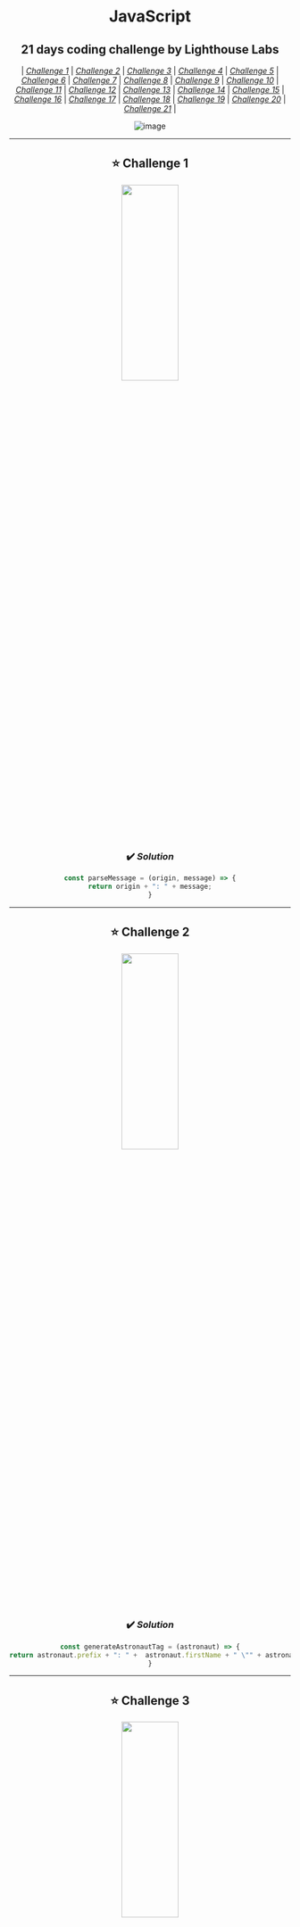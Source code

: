 <div align="center">
  
# JavaScript

## 21 days coding challenge by Lighthouse Labs

| <a href="#C1">_Challenge 1_</a> | <a href="#C2">_Challenge 2_</a> | <a href="#C3">_Challenge 3_</a> | <a href="#C4">_Challenge 4_</a> | <a href="#C5">_Challenge 5_</a> | <a href="#C6">_Challenge 6_</a> | <a href="#C7">_Challenge 7_</a> | <a href="#C8">_Challenge 8_</a> | <a href="#C9">_Challenge 9_</a> | <a href="#C10">_Challenge 10_</a> | <a href="#C11">_Challenge 11_</a> | <a href="#C12">_Challenge 12_</a> | <a href="#C13">_Challenge 13_</a> | <a href="#C14">_Challenge 14_</a> | <a href="#C15">_Challenge 15_</a> | <a href="#C16">_Challenge 16_</a> | <a href="#C17">_Challenge 17_</a> | <a href="#C18">_Challenge 18_</a> | <a href="#C19">_Challenge 19_</a> | <a href="#C20">_Challenge 20_</a> | <a href="#C21">_Challenge 21_</a> |
  
![image](https://user-images.githubusercontent.com/91167955/147256637-ab322ac9-fa73-4970-a690-4f227cbea940.png)
___________________________________________________________________________________________________________________

<h2 id="C1"> ⭐ Challenge 1 </h2>
  
<img src="https://user-images.githubusercontent.com/91167955/147261441-33f716e8-b166-43f1-8678-e5e4d0f415b1.png" width="45%" height="30%">

### ✔️ _Solution_
  ``` Javascript
  const parseMessage = (origin, message) => {
  return origin + ": " + message;
}
  ```
___________________________________________________________________________________________________________________
  
<h2 id="C2"> ⭐ Challenge 2</h2>  
 
<img src="https://user-images.githubusercontent.com/91167955/147267407-c50000c8-d6c8-4919-a8a3-1893cd934e37.png" width="45%" height="30%"> 

 
### ✔️ _Solution_
  ``` Javascript
  const generateAstronautTag = (astronaut) => {
  return astronaut.prefix + ": " +  astronaut.firstName + " \"" + astronaut.nickname + "\" " + astronaut.lastName;
}
  ```
___________________________________________________________________________________________________________________

<h2 id="C3"> ⭐ Challenge 3</h2>  
 
<img src="https://user-images.githubusercontent.com/91167955/147270249-7a6ad422-05ec-46de-804a-cb19d7afee6f.png" width="45%" height="30%"> 

### ✔️ _Solution_
  ``` Javascript

const checkGaugeStatus = (gauge) => {

  if(gauge.current>=gauge.min && gauge.current <= gauge.max){
    
    return true;
    
  }else{
    
    return false;
    
  }
}
  ```
___________________________________________________________________________________________________________________
          
<h2 id="C4"> ⭐ Challenge 4</h2>  
 
<img src="https://user-images.githubusercontent.com/91167955/147272036-eb552ec2-1c1d-4fd8-a0a5-b69cc1d7447e.png" width="45%" height="30%"> 

### ✔️ _Solution_
  ``` Javascript
const switchToggle = (toggle) => {
  toggle.isOn = !toggle.isOn;
  return toggle;
}
  ```
___________________________________________________________________________________________________________________

<h2 id="C5"> ⭐ Challenge 5</h2>  
 
<img src="https://user-images.githubusercontent.com/91167955/147272277-f8f54198-4e4e-417c-bc80-8cac5872474a.png" width="45%" height="30%"> 

### ✔️ _Solution_
  ``` Javascript
const addJobToAstronaut = (astronaut, job) => {
  astronaut.job = job;
  return astronaut;
}
  ```
___________________________________________________________________________________________________________________

<h2 id="C6"> ⭐ Challenge 6</h2>  
 
<img src="https://user-images.githubusercontent.com/91167955/147272586-81fca819-d697-411e-8435-b33f59af86ad.png" width="45%" height="30%"> 

### ✔️ _Solution_
  ``` Javascript
const addAstronautToRoster = (roster, astronaut) => {
  roster.push(astronaut);
  return roster;
}
  ```
___________________________________________________________________________________________________________________

<h2 id="C7"> ⭐ Challenge 7</h2>  
 
<img src="https://user-images.githubusercontent.com/91167955/147272277-f8f54198-4e4e-417c-bc80-8cac5872474a.png" width="45%" height="30%"> 

### ✔️ _Solution_
  ``` Javascript
const addJobToAstronaut = (astronaut, job) => {
  astronaut.job = job;
  return astronaut;
}
  ```
___________________________________________________________________________________________________________________

<h2 id="C5"> ⭐ Challenge 5</h2>  
 
<img src="https://user-images.githubusercontent.com/91167955/147272277-f8f54198-4e4e-417c-bc80-8cac5872474a.png" width="45%" height="30%"> 

### ✔️ _Solution_
  ``` Javascript
const addJobToAstronaut = (astronaut, job) => {
  astronaut.job = job;
  return astronaut;
}
  ```
___________________________________________________________________________________________________________________

<h2 id="C5"> ⭐ Challenge 5</h2>  
 
<img src="https://user-images.githubusercontent.com/91167955/147272277-f8f54198-4e4e-417c-bc80-8cac5872474a.png" width="45%" height="30%"> 

### ✔️ _Solution_
  ``` Javascript
const addJobToAstronaut = (astronaut, job) => {
  astronaut.job = job;
  return astronaut;
}
  ```
___________________________________________________________________________________________________________________

<h2 id="C5"> ⭐ Challenge 5</h2>  
 
<img src="https://user-images.githubusercontent.com/91167955/147272277-f8f54198-4e4e-417c-bc80-8cac5872474a.png" width="45%" height="30%"> 

### ✔️ _Solution_
  ``` Javascript
const addJobToAstronaut = (astronaut, job) => {
  astronaut.job = job;
  return astronaut;
}
  ```
___________________________________________________________________________________________________________________

<h2 id="C5"> ⭐ Challenge 5</h2>  
 
<img src="https://user-images.githubusercontent.com/91167955/147272277-f8f54198-4e4e-417c-bc80-8cac5872474a.png" width="45%" height="30%"> 

### ✔️ _Solution_
  ``` Javascript
const addJobToAstronaut = (astronaut, job) => {
  astronaut.job = job;
  return astronaut;
}
  ```
___________________________________________________________________________________________________________________

<h2 id="C5"> ⭐ Challenge 5</h2>  
 
<img src="https://user-images.githubusercontent.com/91167955/147272277-f8f54198-4e4e-417c-bc80-8cac5872474a.png" width="45%" height="30%"> 

### ✔️ _Solution_
  ``` Javascript
const addJobToAstronaut = (astronaut, job) => {
  astronaut.job = job;
  return astronaut;
}
  ```
___________________________________________________________________________________________________________________

<h2 id="C5"> ⭐ Challenge 5</h2>  
 
<img src="https://user-images.githubusercontent.com/91167955/147272277-f8f54198-4e4e-417c-bc80-8cac5872474a.png" width="45%" height="30%"> 

### ✔️ _Solution_
  ``` Javascript
const addJobToAstronaut = (astronaut, job) => {
  astronaut.job = job;
  return astronaut;
}
  ```
___________________________________________________________________________________________________________________

<h2 id="C5"> ⭐ Challenge 5</h2>  
 
<img src="https://user-images.githubusercontent.com/91167955/147272277-f8f54198-4e4e-417c-bc80-8cac5872474a.png" width="45%" height="30%"> 

### ✔️ _Solution_
  ``` Javascript
const addJobToAstronaut = (astronaut, job) => {
  astronaut.job = job;
  return astronaut;
}
  ```
___________________________________________________________________________________________________________________

<h2 id="C5"> ⭐ Challenge 5</h2>  
 
<img src="https://user-images.githubusercontent.com/91167955/147272277-f8f54198-4e4e-417c-bc80-8cac5872474a.png" width="45%" height="30%"> 

### ✔️ _Solution_
  ``` Javascript
const addJobToAstronaut = (astronaut, job) => {
  astronaut.job = job;
  return astronaut;
}
  ```
___________________________________________________________________________________________________________________

<h2 id="C5"> ⭐ Challenge 5</h2>  
 
<img src="https://user-images.githubusercontent.com/91167955/147272277-f8f54198-4e4e-417c-bc80-8cac5872474a.png" width="45%" height="30%"> 

### ✔️ _Solution_
  ``` Javascript
const addJobToAstronaut = (astronaut, job) => {
  astronaut.job = job;
  return astronaut;
}
  ```
___________________________________________________________________________________________________________________

<h2 id="C5"> ⭐ Challenge 5</h2>  
 
<img src="https://user-images.githubusercontent.com/91167955/147272277-f8f54198-4e4e-417c-bc80-8cac5872474a.png" width="45%" height="30%"> 

### ✔️ _Solution_
  ``` Javascript
const addJobToAstronaut = (astronaut, job) => {
  astronaut.job = job;
  return astronaut;
}
  ```
___________________________________________________________________________________________________________________

<h2 id="C5"> ⭐ Challenge 5</h2>  
 
<img src="https://user-images.githubusercontent.com/91167955/147272277-f8f54198-4e4e-417c-bc80-8cac5872474a.png" width="45%" height="30%"> 

### ✔️ _Solution_
  ``` Javascript
const addJobToAstronaut = (astronaut, job) => {
  astronaut.job = job;
  return astronaut;
}
  ```
___________________________________________________________________________________________________________________

<h2 id="C5"> ⭐ Challenge 5</h2>  
 
<img src="https://user-images.githubusercontent.com/91167955/147272277-f8f54198-4e4e-417c-bc80-8cac5872474a.png" width="45%" height="30%"> 

### ✔️ _Solution_
  ``` Javascript
const addJobToAstronaut = (astronaut, job) => {
  astronaut.job = job;
  return astronaut;
}
  ```
___________________________________________________________________________________________________________________

<h2 id="C5"> ⭐ Challenge 5</h2>  
 
<img src="https://user-images.githubusercontent.com/91167955/147272277-f8f54198-4e4e-417c-bc80-8cac5872474a.png" width="45%" height="30%"> 

### ✔️ _Solution_
  ``` Javascript
const addJobToAstronaut = (astronaut, job) => {
  astronaut.job = job;
  return astronaut;
}
  ```
___________________________________________________________________________________________________________________

<h2 id="C5"> ⭐ Challenge 5</h2>  
 
<img src="https://user-images.githubusercontent.com/91167955/147272277-f8f54198-4e4e-417c-bc80-8cac5872474a.png" width="45%" height="30%"> 

### ✔️ _Solution_
  ``` Javascript
const addJobToAstronaut = (astronaut, job) => {
  astronaut.job = job;
  return astronaut;
}
  ```
___________________________________________________________________________________________________________________

<h2 id="C5"> ⭐ Challenge 5</h2>  
 
<img src="https://user-images.githubusercontent.com/91167955/147272277-f8f54198-4e4e-417c-bc80-8cac5872474a.png" width="45%" height="30%"> 

### ✔️ _Solution_
  ``` Javascript
const addJobToAstronaut = (astronaut, job) => {
  astronaut.job = job;
  return astronaut;
}
  ```
___________________________________________________________________________________________________________________

<h2 id="C5"> ⭐ Challenge 5</h2>  
 
<img src="https://user-images.githubusercontent.com/91167955/147272277-f8f54198-4e4e-417c-bc80-8cac5872474a.png" width="45%" height="30%"> 

### ✔️ _Solution_
  ``` Javascript
const addJobToAstronaut = (astronaut, job) => {
  astronaut.job = job;
  return astronaut;
}
  ```
___________________________________________________________________________________________________________________
  

</div>

